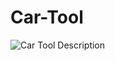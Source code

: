 # Car-Tool

![Car Tool Description](https://user-images.githubusercontent.com/121944937/210778416-e2865f8e-99e2-4718-aa0c-ad164551839a.png)
